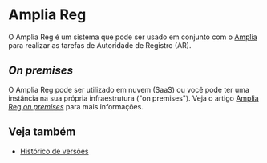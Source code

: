 ﻿# Amplia Reg

O Amplia Reg é um sistema que pode ser usado em conjunto com o [Amplia](../amplia/index.md) para realizar as tarefas de Autoridade de Registro (AR).

## *On premises*

O Amplia Reg pode ser utilizado em nuvem (SaaS) ou você pode ter uma instância na sua própria infraestrutura ("on premises"). Veja o
artigo [Amplia Reg *on premises*](on-premises/index.md) para mais informações.

## Veja também

* [Histórico de versões](changelog.md)
